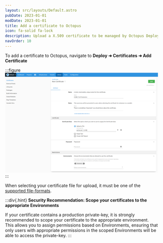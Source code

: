 ```yaml
---
layout: src/layouts/Default.astro
pubDate: 2023-01-01
modDate: 2023-01-01
title: Add a certificate to Octopus
icon: fa-solid fa-lock
description: Upload a X.509 certificate to be managed by Octopus Deploy
navOrder: 10
---
```


To add a certificate to Octopus, navigate to **Deploy ➜ Certificates ➜ Add Certificate**

:::figure
![Add certificate](/docs/deployments/certificates/images/add-certificate.png)
:::

When selecting your certificate file for upload, it must be one of the [supported file-formats](/docs/deployments/certificates).

:::div{.hint}
**Security Recommendation: Scope your certificates to the appropriate Environments**

If your certificate contains a production private-key, it is strongly recommended to scope your certificate to the appropriate environment.
This allows you to assign permissions based on Environments, ensuring that only users with appropriate permissions in the scoped Environments will be able to access the private-key.
:::
